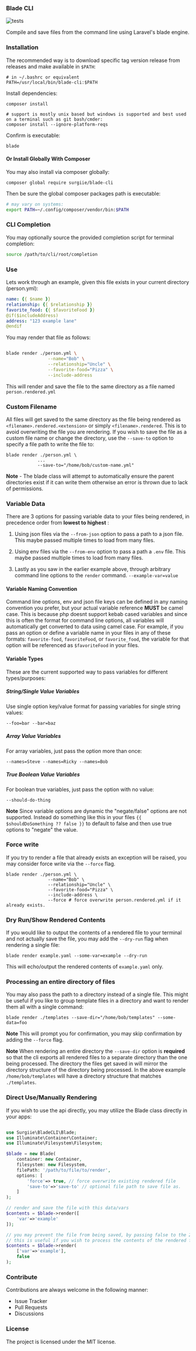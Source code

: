 ### Blade CLI

![tests](https://github.com/surgiie/blade-cli/actions/workflows/tests.yml/badge.svg)

Compile and save files from the command line using Laravel's blade engine.
### Installation

The recommended way is to download specific tag version release from releases and make available in `$PATH`:

```
# in ~/.bashrc or equivalent
PATH=/usr/local/bin/blade-cli:$PATH
```

Install dependencies:

```
composer install

# support is mostly unix based but windows is supported and best used on a terminal such as git bash/cmder:
composer install --ignore-platform-reqs

```

Confirm is executable:

```
blade
```

#### Or Install Globally With Composer
You may also install via composer globally:

`composer global require surgiie/blade-cli`

Then be sure the global composer packages path is executable:

```bash
# may vary on systems:
export PATH=~/.config/composer/vendor/bin:$PATH
```

### CLI Completion

You may optionally source the provided completion script for terminal completion:

```bash
source /path/to/cli/root/completion
```
### Use
Lets work through an example, given this file exists in your current directory (person.yml):

```yaml
name: {{ $name }}
relationship: {{ $relationship }}
favorite_food: {{ $favoriteFood }}
@if($includeAddress)
address: "123 example lane"
@endif
```

You may render that file as follows:

```bash

blade render ./person.yml \
                --name="Bob" \
                --relationship="Uncle" \
                --favorite-food="Pizza" \
                --include-address
```

This will render and save the file to the same directory as a file named `person.rendered.yml`


### Custom Filename

All files will get saved to the same directory as the file being rendered as `<filename>.rendered.<extension>` or simply `<filename>.rendered`. This is to avoid overwriting the file you are rendering. If you wish to save the file as a custom file name or change the directory, use the `--save-to` option to specify a file path to write the file to:

```
blade render ./person.yml \
            ...
            --save-to="/home/bob/custom-name.yml"

```

**Note** - The blade class will attempt to automatically ensure the parent directories exist if it can write them otherwise an error is thrown due to lack of permissions.

### Variable Data

There are 3 options for passing variable data to your files being rendered, in precedence order from **lowest to highest** :


1. Using json files via the `--from-json` option to pass a path to a json file. This maybe passed multiple times to load from many files.

2. Using env files via the `--from-env` option to pass a path a `.env` file. This maybe passed multiple times to load from many files.

3. Lastly as you saw in the earlier example above, through arbitrary command line options to the `render` command. `--example-var=value`


#### Variable Naming Convention

Command line options, env and json file keys can be defined in any naming convention you prefer, but your actual variable reference **MUST** be camel case. This is because php doesnt support kebab cased variables and since this is often the format for command line options, all variables will automatically get converted to data using camel case. For example, if you pass an option or define a variable name in your files in any of these formats: `favorite-food`, `favoriteFood`, or `favorite_food`, the variable for that option will be referenced
as `$favoriteFood` in your files.

#### Variable Types

These are the current supported way to pass variables for different types/purposes:

##### String/Single Value Variables

Use single option key/value format for passing variables for single string values:

`--foo=bar --bar=baz`

##### Array Value Variables

For array variables, just pass the option more than once:

`--names=Steve --names=Ricky --names=Bob`

##### True Boolean Value Variables

For boolean true variables, just pass the option with no value:

`--should-do-thing`

**Note** Since variable options are dynamic the "negate/false" options are not supported. Instead do something like this in your files `{{ $shouldDoSomething ?? false }}` to default
to false and then use true options to "negate" the value.

### Force write

If you try to render a file that already exists an exception will be raised, you may consider force write via the `--force` flag.

```
blade render ./person.yml \
                --name="Bob" \
                --relationship="Uncle" \
                --favorite-food="Pizza" \
                --include-address \
                --force # force overwrite person.rendered.yml if it already exists.

```


### Dry Run/Show Rendered Contents

If you would like to output the contents of a rendered file to your terminal and not actually save the file, you may add the `--dry-run` flag when rendering a single file:

`blade render example.yaml --some-var=example --dry-run`

This will echo/output the rendered contents of `example.yaml` only.


### Processing an entire directory of files

You may also pass the path to a directory instead of a single file. This might be useful if you like to group template files in a directory and want to render them all with a single command:

`blade render ./templates --save-dir="/home/bob/templates" --some-data=foo`

**Note** This will prompt you for confirmation, you may skip confirmation by adding the `--force` flag.

**Note** When rendering an entire directory the `--save-dir` option is **required** so that the cli exports all rendered files to a separate directory than the one being processed. The directory the files get saved in will mirror the directory structure of the directory being processed.  In the above example `/home/bob/templates` will have a directory structure that matches `./templates`.
### Direct Use/Manually Rendering

If you wish to use the api directly, you may utilize the Blade class directly in your apps:

```php

use Surgiie\BladeCLI\Blade;
use Illuminate\Container\Container;
use Illuminate\Filesystem\Filesystem;

$blade = new Blade(
    container: new Container,
    filesystem: new Filesystem,
    filePath: '/path/to/file/to/render',
    options: [
        'force'=> true, // force overwrite existing rendered file
        'save-to'=>'save-to' // optional file path to save file as.
    ]
);

// render and save the file with this data/vars
$contents = $blade->render([
    'var'=>'example'
]);

// you may prevent the file from being saved, by passing false to the 2nd argument of the render method
// this is useful if you wish to process the contents of the rendered file yourself and do specific custom tasks.
$contents = $blade->render(
    ['var'=>'example'],
    false
);

```
### Contribute

Contributions are always welcome in the following manner:

-   Issue Tracker
-   Pull Requests
-   Discussions

### License

The project is licensed under the MIT license.
